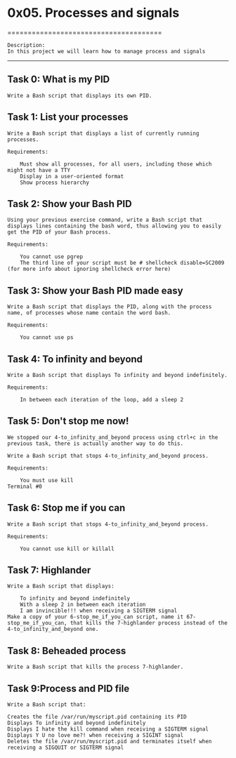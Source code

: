 # 0x05. Processes and signals
======================================

	Description:
	In this project we will learn how to manage process and signals

------------------------------------------------------------------------------

## Task 0: What is my PID
	Write a Bash script that displays its own PID.

## Task 1: List your processes
	Write a Bash script that displays a list of currently running processes.

	Requirements:

		Must show all processes, for all users, including those which might not have a TTY
		Display in a user-oriented format
		Show process hierarchy

## Task 2: Show your Bash PID
	Using your previous exercise command, write a Bash script that displays lines containing the bash word, thus allowing you to easily get the PID of your Bash process.

	Requirements:

		You cannot use pgrep
		The third line of your script must be # shellcheck disable=SC2009 (for more info about ignoring shellcheck error here)

## Task 3: Show your Bash PID made easy
	Write a Bash script that displays the PID, along with the process name, of processes whose name contain the word bash.

	Requirements:

		You cannot use ps

## Task 4: To infinity and beyond
	Write a Bash script that displays To infinity and beyond indefinitely.

	Requirements:

		In between each iteration of the loop, add a sleep 2

## Task 5: Don't stop me now!
	We stopped our 4-to_infinity_and_beyond process using ctrl+c in the previous task, there is actually another way to do this.

	Write a Bash script that stops 4-to_infinity_and_beyond process.

	Requirements:

		You must use kill
	Terminal #0

## Task 6: Stop me if you can
	Write a Bash script that stops 4-to_infinity_and_beyond process.

	Requirements:

		You cannot use kill or killall

## Task 7: Highlander
	Write a Bash script that displays:

		To infinity and beyond indefinitely
		With a sleep 2 in between each iteration
		I am invincible!!! when receiving a SIGTERM signal
	Make a copy of your 6-stop_me_if_you_can script, name it 67-stop_me_if_you_can, that kills the 7-highlander process instead of the 4-to_infinity_and_beyond one.

## Task 8: Beheaded process
	Write a Bash script that kills the process 7-highlander.

## Task 9:Process and PID file
	Write a Bash script that:

	Creates the file /var/run/myscript.pid containing its PID
	Displays To infinity and beyond indefinitely
	Displays I hate the kill command when receiving a SIGTERM signal
	Displays Y U no love me?! when receiving a SIGINT signal
	Deletes the file /var/run/myscript.pid and terminates itself when receiving a SIGQUIT or SIGTERM signal 

